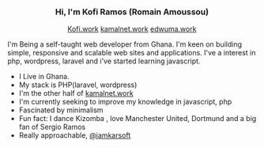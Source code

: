 <h3 align="center">Hi, I'm Kofi Ramos (Romain Amoussou)</h3>
<p align="center">
	<a href="https://kofi.work">Kofi.work</a> <a href="https://kamalnet.work">kamalnet.work</a> <a href="https://edwuma.work">edwuma.work</a>
</p>


<p>I'm  Being a self-taught web developer from Ghana. I'm keen on building simple, responsive and scalable web sites and applications. I've a interest in php, wordpress, laravel and i've started learning javascript. </p>


- I Live in Ghana.
- My stack is PHP(laravel, wordpress)
- I'm the other half of [kamalnet.work](https://kamalnet.work)
- I'm currently seeking to improve my knowledge in javascript, php
- Fascinated by minimalism
- Fun fact: I dance Kizomba , love Manchester United, Dortmund and a big fan of Sergio Ramos
- Really approachable, [@iamkarsoft](https://twitter.com/iamkarsoft)
